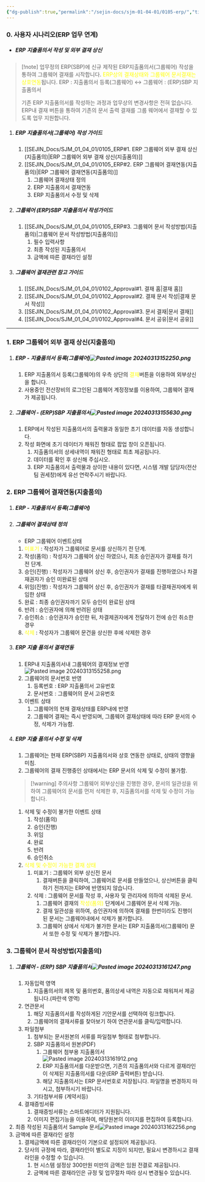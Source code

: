 ```yaml
---
{"dg-publish":true,"permalink":"/sejin-docs/sjm-01-04-01/0105-erp/","title":"1.5 ERP 업무 연계","tags":["workplace","그룹웨어"],"noteIcon":"","created":"2024-12-18T11:17:05.210+09:00","updated":"2024-12-19T17:17:38.522+09:00"}
---
```


### 0. 사용자 시나리오(ERP 업무 연계)

- ##### ERP 지출품의서 작성 및 외부 결재 상신
>[!note] 업무정의
>ERP(SBP)에 신규 제작된 ERP지출품의서(그룹웨어) 작성을 통하여 그룹웨어 결재를 시작합니다.
<font color="#ffff00">ERP상의 결재상태와 그룹웨어 문서결재는 상호연동</font>됩니다.
>ERP : 지출품의서 등록(그룹웨어) ↔ 그룹웨어 : (ERP)SBP 지출품의서
>
>기존 ERP 지출품의서를 작성하는 과정과 업무상의 변경사항은 전혀 없습니다.
>ERP내 결재 버튼을 통하여 기존의 문서 출력 결재를 그룹 웨어에서 결재할 수 있도록 업무 지원합니다.


1. ##### ERP 지출품의서(그룹웨어) 작성 가이드
	1. [[SEJIN_Docs/SJM_01_04_01/0105_ERP#1. ERP 그룹웨어 외부 결재 상신(지출품의)\|ERP 그룹웨어 외부 결재 상신(지출품의)]]
	2. [[SEJIN_Docs/SJM_01_04_01/0105_ERP#2. ERP 그룹웨어 결재연동(지출품의)\|ERP 그룹웨어 결재연동(지출품의)]]
		1. 그룹웨어 결재상태 정의
		2. ERP 지출품의서 결재연동
		3. ERP 지출품의서 수정 및 삭제
2. ##### 그룹웨어  (ERP)SBP 지출품의서 작성가이드
	1. [[SEJIN_Docs/SJM_01_04_01/0105_ERP#3. 그룹웨어 문서 작성방법(지출품의)\|그룹웨어 문서 작성방법(지출품의)]]
		1. 필수 입력사항
		2. 최종 작성된 지출품의서
		3. 금액에 따른 결재라인 설정
3. ##### 그룹웨어 결재관련 참고 가이드
	1. [[SEJIN_Docs/SJM_01_04_01/0102_Approval#1. 결재 홈\|결재 홈]]
	2. [[SEJIN_Docs/SJM_01_04_01/0102_Approval#2. 결재 문서 작성\|결재 문서 작성]]
	3. [[SEJIN_Docs/SJM_01_04_01/0102_Approval#3. 문서 결재\|문서 결재]]
	4. [[SEJIN_Docs/SJM_01_04_01/0102_Approval#4. 문서 공유\|문서 공유]]
---
### 1. ERP 그룹웨어 외부 결재 상신(지출품의)
1. ##### ERP - 지출품의서 등록(그룹웨어)![Pasted image 20240313152250.png](/img/user/MyCard/Attach/Pasted%20image%2020240313152250.png)
	1. ERP 지출품의서 등록(그룹웨어)의 우측 상단의 <font color="#ffff00">결재</font>버튼을 이용하여 외부상신을 합니다.
	2. 사용중인 전산장비의 로그인된 그룹웨어 계정정보를 이용하여, 그룹웨어 결재가 제공됩니다.
2. ##### 그룹웨어 - (ERP)SBP 지출품의서![Pasted image 20240313155630.png](/img/user/MyCard/Attach/Pasted%20image%2020240313155630.png)
	1. ERP에서 작성된 지출품의서의 출력물과 동일한 초기 데이터를 자동 생성합니다.
	2. 작성 화면에 초기 데이터가 채워진 형태로 팝업 창이 오픈됩니다. 
		1. 지출품의서의 상세내역이 채워진 형태로 최초 제공됩니다.
		2. 데이터를 확인 후 상신해 주십시오.
		3. ERP 지출품의서 출력물과 상이한 내용이 있다면, 시스템 개발 담당자(전산팀 권세창)에게 유선 연락주시기 바랍니다.
### 2. ERP 그룹웨어 결재연동(지출품의) 
1. ##### ERP - 지출품의서 등록(그룹웨어)
2. ##### 그룹웨어 결재상태 정의
	- ERP 그룹웨어 이벤트상태
	1. <font color="#ffff00">미표기</font> : 작성자가 그룹웨어로 문서를 상신하기 전 단계.
	2. 작성(품의) : 작성자가 그룹웨어 상신 하였으나, 최초 승인권자가 결재를 하기 전 단계.
	3. 승인(진행) : 작성자가 그룹웨어 상신 후, 승인권자가 결재를 진행하였으나 차결재권자가 승인 미완료된 상태
	4. 위임(진행) : 작성자가 그룹웨어 상신 후, 승인권자가 결재를 타결재권자에게 위임한 상태
	5. 완료 : 최종 승인권자까기 모두 승인이 완료된 상태
	6. 반려 : 승인권자에 의해 반려된 상태
	7. 승인취소 : 승인권자가 승인한 뒤, 차결제권자에게 전달하기 전에 승인 취소한 경우
	8. <font color="#ffff00">삭제</font> : 작성자가 그룹웨어 문건을 상신한 후에 삭제한 경우
3. ##### ERP 지출 품의서 결재연동
	1. ERP내 지출품의서내 그룹웨어의 결재정보 반영![Pasted image 20240313155258.png](/img/user/MyCard/Attach/Pasted%20image%2020240313155258.png)
	2. 그룹웨어의 문서번호 반영
		1. 등록번호 : ERP 지출품의서 고유번호
		2. 문서번호 : 그룹웨어의 문서 고유번호
	3. 이벤트 상태
		1. 그룹웨어의 현재 결재상태를 ERP내에 반영
		2. 그룹웨어 결재는 즉시 반영되며, 그룹웨어 결재상태에 따라 ERP 문서의 수정, 삭제가 가능함.
4. ##### ERP 지출 품의서 수정 및 삭제
	1. 그룹웨어는 현재 ERP(SBP) 지출품의서와 상호 연동한 상태로, 상태의 영향을 미침.
	2. 그룹웨어의 결재 진행중인 상태에서는 ERP 문서의 삭제 및 수정이 불가함.
	>[!warning] 주의사항
	그룹웨어 외부상신을 진행한 경우, 문서의 일관성을 위하여 그룹웨어의 문서를 먼저 삭제한 후, 지출품의서를 삭제 및 수정이 가능합니다.
	
	1. 삭제 및 수정이 불가한 이벤트 상태 
		1. 작성(품의)
		2. 승인(진행)
		3. 위임
		4. 완료
		5. 반려
		6. 승인취소
	2. <font color="#ffff00">삭제 및 수정이 가능한 결재 상태</font>
		1. 미표기 : 그룹웨어 외부 상신전 문서
			1. 결재버튼을 클릭하여, 그룹웨어로 문서를 만들었으나, 상신버튼을 클릭하기 전까지는 ERP에 반영되지 않습니다.
		2. 삭제 : 그룹웨어 문서를 작성 후, 사용자 및 관리자에 의하여 삭제된 문서.
			1. 그룹웨어 결재의 <font color="#ffff00">작성(품의)</font> 단계에서 그룹웨어 문서 삭제 가능.
			2. 결재 일관성을 위하여, 승인권자에 의하여 결재를 한번이라도 진행이 된 문서는 그룹웨어내에서 삭제가 불가합니다.
			3. 그룹웨어 상에서 삭제가 불가한 문서는 ERP 지출품의서(그룹웨어) 문서 또한 수정 및 삭제가 불가합니다.
### 3. 그룹웨어 문서 작성방법(지출품의)
1. ##### 그룹웨어 - (ERP) SBP 지출품의서![Pasted image 20240313161247.png](/img/user/MyCard/Attach/Pasted%20image%2020240313161247.png)
	1. 자동입력 영역
		1. 지출품의서의 제목 및 품의번호, 품의상세 내역은 자동으로 채워져서 제공됩니다.(파란색 영역) 
	2. 연관문서
		1. 해당 지출품의서를 작성하게된 기안문서를 선택하여 링크합니다.
		2. 그룹웨어의 결재서류를 찾아보기 하여 연관문서를 클릭/입력합니다.
	3. 파일첨부
		1. 첨부되는 문서원본의 서류를 파일첨부 형태로 첨부합니다.
		2. SBP 지출품의서 원본(PDF)
			1. 그룹웨어 첨부용 지출품의서![Pasted image 20240313161912.png](/img/user/MyCard/Attach/Pasted%20image%2020240313161912.png)
			2. ERP 지출품의서를 다운받으면, 기존의 지출품의서와 다르게 결재라인이 삭제된 지출품의서를 다운(ERP 출력버튼) 받습니다.
			3. 해당 지출품의서는 ERP 문서번호로 저장됩니다. 파일명을 변경하지 마시고, 첨부하시기 바랍니다.
		3. 기타첨부서류 (계약서등)
	4. 결재증빙서류
		1. 결재증빙서류는 스마트에디터가 지원됩니다. 
		2. 이미지 편집기능을 이용하여, 해당원본의 이미지를 편집하여 등록합니다.
2. 최종 작성된 지출품의서 Sample 문서![Pasted image 20240313162256.png](/img/user/MyCard/Attach/Pasted%20image%2020240313162256.png)
3. 금액에 따른 결재라인 설정
	1. 결제금액에 따른 결재라인이 기본으로 설정되어 제공됩니다.
	2. 당사의 규정에 따라, 결재라인이 별도로 지정이 되지만, 필요시 변경하시고 결재라인을 수정할 수 있습니다.
		1. 현 시스템 설정상 300만원 미만의 금액은 임원 전결로 제공됩니다.
		2. 금액에 따른 결재라인은 규정 및 업무절차 따라 상시 변경될수 있습니다.
